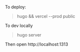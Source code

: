 To deploy:

> hugo && vercel --prod public

To dev locally

> hugo server

Then open http://localhost:1313


